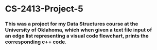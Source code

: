 # CS-2413-Project-5

### This was a project for my Data Structures course at the University of Oklahoma, which when given a text file input of an edge list representing a visual code flowchart, prints the corresponding c++ code.
